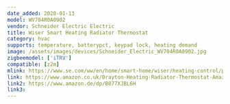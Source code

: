```yaml
---
date_added: 2020-01-13
model: WV704R0A0902
vendor: Schneider Electric Electric
title: Wiser Smart Heating Radiator Thermostat
category: hvac
supports: temperature, batterypct, keypad lock, heating demand
image: /assets/images/devices/Schneider_Electric_WV704R0A0902.jpg
zigbeemodel: ['iTRV']
compatible: [z2m]
mlink: https://www.se.com/ww/en/home/smart-home/wiser/heating-control/product.jsp
link: https://www.amazon.co.uk/Drayton-Heating-Radiator-Thermostat-Amazon/dp/B075GNG6QF
link2: https://www.amazon.de/dp/B077XJBL6H
link3: 
---
```

